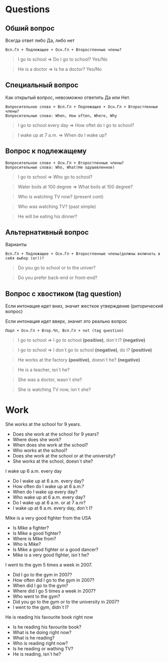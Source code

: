 # Questions

  ## Обший вопрос

  Всегда ответ либо Да, либо нет
  
    Всп.Гл + Подлежащее + Осн.Гл + Второстпенные члены?

  >I go to school => Do I go to school? Yes/No
   
  >He is a doctor => Is he a doctor? Yes/No

  ## Специальный вопрос
  
  Как открытый вопрос, невозможно ответить Да или Нет.

    Вопросительное слово + Всп.Гл + Подлежащее + Осн.Гл + Второстпенные члены?
    Вопросительные слова: When, How often, Where, Why

  > I go to school every day => How oftet do I go to school?

  > I wake up at 7 a.m. => When do I wake up?

  ## Вопрос к подлежащему

    Вопросительное слово + Осн.Гл + Второстпенные члены?
    Вопросительные слова: Who, What(Не одушевленное)

  > I go to school => Who go to school?
  
  > Water boils at 100 degree => What boils at 100 degree?

  > Who is watching TV now? (present cont)

  > Who was watching TV? (past simple)

  > He will be eating his dinner?

  ## Альтернативный вопрос

  Варианты

    Всп.Гл + Подлежащее + Осн.Гл + Второстпенные члены(должны включать в себя выбор (or))?

  > Do you go to school or to the univer? 

  > Do you prefer back-end or front-end? 

  ## Вопрос с хвостиком (tag question)

  Если интонация идет вниз, значит жесткое утверждение (риторический вопрос)

  Если интонация идет вверх, значит это реально вопрос

    Подл + Осн.Гл + Втор.Чл, Всп.Гл + not (tag question)

  > I go to school => I go to school **(positive)**, don`t I? **(negative)**
  
  > I go to school =>  I don`t go to school **(negative)**, do I? **(positive)**

  > He works at the factory **(positive)**, doesn`t he? **(negative)**
    
  > He is a teacher, isn`t he?

  > She was a doctor, wasn`t she?

  > She is watching TV now, isn`t she?

# Work

She works at the school for 9 years.
  - Does she work at the school for 9 years?
  - Where does she work?
  - When does she work at the school? 
  - Who works at the school?
  - Does she work at the school or at the university?
  - She works at the school, doesn`t she?

I wake up 6 a.m. every day
  - Do I wake up at 6 a.m. every day?
  - How often do I wake up at 6 a.m.?
  - When do I wake up every day?
  - Who wake up at 6 a.m. every day?
  - Do I wake up at 6 a.m. or at 7 a.m?
  - I wake up at 6 a.m. every day, don`t I?

Mike is a very good fighter from the USA
  - Is Mike a fighter?
  - Is Mike a good fighter?
  - Where is Mike from?
  - Who is Mike?
  - Is Mike a good fighter or a good dancer?
  - Mike is a very good fighter, isn`t he?

I went to the gym 5 times a week in 2007.
  - Did I go to the gym in 2007?
  - How often did I go to the gym in 2007?
  - When did I go to the gym?
  - Where did I go 5 times a week in 2007?
  - Who went to the gym?
  - Did you go to the gym or to the university in 2007?
  - I went to the gym, didn`t I?

He is reading his favourite book right now
  - Is he reading his favourite book?
  - What is he doing right now?
  - What is he reading?
  - Who is reading right now?
  - Is he reading or wathing TV?
  - He is reading, isn`t he?